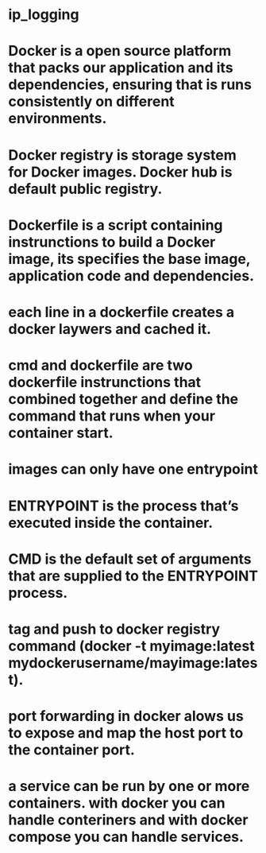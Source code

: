 # ip_logging

# Docker is a open source platform that packs our application and its dependencies, ensuring that is runs consistently on different environments.
# Docker registry is storage system for Docker images. Docker hub is default public registry.
# Dockerfile is a script containing instrunctions to build a Docker image, its specifies the base image, application code and dependencies.
# each line in a dockerfile creates a docker laywers and cached it.
# cmd and dockerfile are two dockerfile instrunctions that combined together and define the command that runs when your container start.
# images can only have one entrypoint
# ENTRYPOINT is the process that’s executed inside the container.
# CMD is the default set of arguments that are supplied to the ENTRYPOINT process.
# tag and push to docker registry command (docker -t myimage:latest mydockerusername/mayimage:latest).
# port forwarding in docker alows us to expose and map the host port to the container port.
# a service can be run by one or more containers. with docker you can handle conteriners and with docker compose you can handle services.
